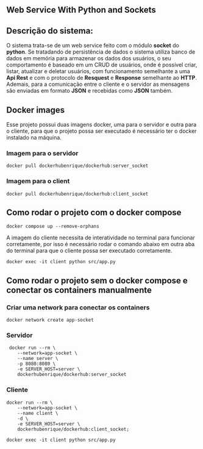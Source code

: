 ## Web Service With Python and Sockets

## Descrição do sistema:

O sistema trata-se de um web service feito com o módulo **socket** do **python**. Se tratadando de persistência de dados o sistema utiliza banco de dados em memória para armazenar os dados dos usuários, o seu comportamento é baseado em um CRUD de usuários, onde é possível criar, listar, atualizar e deletar usuários, com funcionamento semelhante a uma **Api Rest** e com o protocolo de **Resquest** e **Response** semelhante ao **HTTP**. Ademais, para a comunicação entre o cliente e o servidor as mensagens são enviadas em formato **JSON** e recebidas como **JSON** também.

## Docker images

Esse projeto possui duas imagens docker, uma para o servidor e outra para o cliente, para que o projeto possa ser executado é necessário ter o docker instalado na máquina.

### Imagem para o servidor

```docker
docker pull dockerhubenrique/dockerhub:server_socket
```

### Imagem para o client

```docker
docker pull dockerhubenrique/dockerhub:client_socket
```

## Como rodar o projeto com o docker compose

```docker
docker compose up --remove-orphans
```

A imagem do cliente necessita de interatividade no terminal para funcionar corretamente, por isso é necessário rodar o comando abaixo em outra aba do terminal para que o cliente possa ser executado corretamente.

```docker
docker exec -it client python src/app.py
```

## Como rodar o projeto sem o docker compose e conectar os containers manualmente

### Criar uma network para conectar os containers

```docker
docker network create app-socket
```

### Servidor

```docker
 docker run --rm \
    --network=app-socket \
    --name server \
    -p 8080:8080 \
    -e SERVER_HOST=server \
    dockerhubenrique/dockerhub:server_socket

```

### Cliente

```docker
docker run --rm \
    --network=app-socket \
    --name client \
    -d \
    -e SERVER_HOST=server \
    dockerhubenrique/dockerhub:client_socket;

docker exec -it client python src/app.py
```
